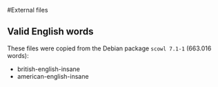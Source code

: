#External files

## Valid English words

These files were copied from the Debian package `scowl 7.1-1` (663.016 words):
- british-english-insane
- american-english-insane
